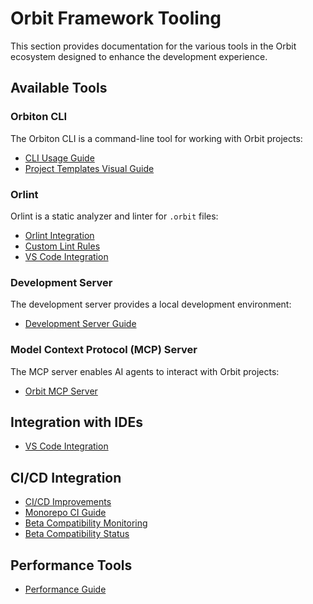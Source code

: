# Orbit Framework Tooling

This section provides documentation for the various tools in the Orbit ecosystem designed to enhance the development experience.

## Available Tools

### Orbiton CLI

The Orbiton CLI is a command-line tool for working with Orbit projects:

- [CLI Usage Guide](../api/orbiton-cli.md)
- [Project Templates Visual Guide](../api/orbiton-new-screenshots.md)

### Orlint

Orlint is a static analyzer and linter for `.orbit` files:

- [Orlint Integration](./orlint-integration.md)
- [Custom Lint Rules](./custom-lint-rules.md)
- [VS Code Integration](../tooling/vscode-integration.md)

### Development Server

The development server provides a local development environment:

- [Development Server Guide](../guides/development-server.md)

### Model Context Protocol (MCP) Server

The MCP server enables AI agents to interact with Orbit projects:

- [Orbit MCP Server](./orbit-mcp.md)

## Integration with IDEs

- [VS Code Integration](../tooling/vscode-integration.md)

## CI/CD Integration

- [CI/CD Improvements](./ci-cd-improvements.md)
- [Monorepo CI Guide](./monorepo-ci-guide.md)
- [Beta Compatibility Monitoring](./beta-compatibility-monitoring.md)
- [Beta Compatibility Status](./beta-compatibility-status.md)

## Performance Tools

- [Performance Guide](./performance-guide.md)
